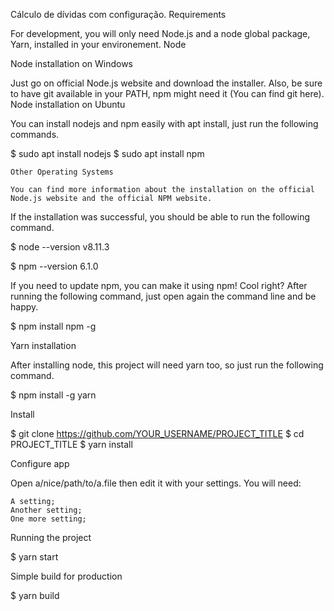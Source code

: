 Cálculo de dívidas com configuração.
Requirements

For development, you will only need Node.js and a node global package, Yarn, installed in your environement.
Node

Node installation on Windows

Just go on official Node.js website and download the installer. Also, be sure to have git available in your PATH, npm might need it (You can find git here).
Node installation on Ubuntu

You can install nodejs and npm easily with apt install, just run the following commands.

$ sudo apt install nodejs
$ sudo apt install npm

    Other Operating Systems

    You can find more information about the installation on the official Node.js website and the official NPM website.

If the installation was successful, you should be able to run the following command.

$ node --version
v8.11.3

$ npm --version
6.1.0

If you need to update npm, you can make it using npm! Cool right? After running the following command, just open again the command line and be happy.

$ npm install npm -g

Yarn installation

After installing node, this project will need yarn too, so just run the following command.

  $ npm install -g yarn

Install

$ git clone https://github.com/YOUR_USERNAME/PROJECT_TITLE
$ cd PROJECT_TITLE
$ yarn install

Configure app

Open a/nice/path/to/a.file then edit it with your settings. You will need:

    A setting;
    Another setting;
    One more setting;

Running the project

$ yarn start

Simple build for production

$ yarn build
